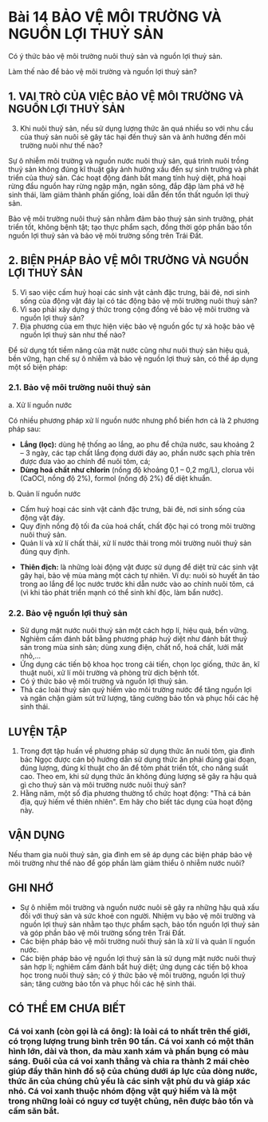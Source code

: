 # Bài 14 BẢO VỆ MÔI TRƯỜNG VÀ NGUỒN LỢI THUỶ SẢN

Có ý thức bảo vệ môi trường nuôi thuỷ sản và nguồn lợi thuỷ sản.

Làm thế nào để bảo vệ môi trường và nguồn lợi thuỷ sản?

## 1. VAI TRÒ CỦA VIỆC BẢO VỆ MÔI TRƯỜNG VÀ NGUỒN LỢI THUỶ SẢN

3. Khi nuôi thuỷ sản, nếu sử dụng lượng thức ăn quá nhiều so với nhu cầu của thuỷ sản nuôi sẽ gây tác hại đến thuỷ sản và ảnh hưởng đến môi trường nuôi như thế nào?

Sự ô nhiễm môi trường và nguồn nước nuôi thuỷ sản, quá trình nuôi trồng thuỷ sản không đúng kĩ thuật gây ảnh hưởng xấu đến sự sinh trưởng và phát triển của thuỷ sản. Các hoạt động đánh bắt mang tính huỷ diệt, phá hoại rừng đầu nguồn hay rừng ngập mặn, ngăn sông, đắp đập làm phá vỡ hệ sinh thái, làm giảm thành phần giống, loài dẫn đến tổn thất nguồn lợi thuỷ sản.

Bảo vệ môi trường nuôi thuỷ sản nhằm đảm bảo thuỷ sản sinh trưởng, phát triển tốt, không bệnh tật; tạo thực phẩm sạch, đồng thời góp phần bảo tồn nguồn lợi thuỷ sản và bảo vệ môi trường sống trên Trái Đất.

## 2. BIỆN PHÁP BẢO VỆ MÔI TRƯỜNG VÀ NGUỒN LỢI THUỶ SẢN

5. Vì sao việc cấm huỷ hoại các sinh vật cảnh đặc trưng, bãi đẻ, nơi sinh sống của động vật đáy lại có tác động bảo vệ môi trường nuôi thuỷ sản?
6. Vì sao phải xây dựng ý thức trong cộng đồng về bảo vệ môi trường và nguồn lợi thuỷ sản?
7. Địa phương của em thực hiện việc bảo vệ nguồn gốc tự xả hoặc bảo vệ nguồn lợi thuỷ sản như thế nào?

Để sử dụng tốt tiềm năng của mặt nước cũng như nuôi thuỷ sản hiệu quả, bền vững, hạn chế sự ô nhiễm và bảo vệ nguồn lợi thuỷ sản, có thể áp dụng một số biện pháp:

### 2.1. Bảo vệ môi trường nuôi thuỷ sản

a. Xử lí nguồn nước

Có nhiều phương pháp xử lí nguồn nước nhưng phổ biến hơn cả là 2 phương pháp sau:
- **Lắng (lọc):** dùng hệ thống ao lắng, ao phu để chứa nước, sau khoảng 2 – 3 ngày, các tạp chất lắng đọng dưới đáy ao, phần nước sạch phía trên được đưa vào ao chính để nuôi tôm, cá;
- **Dùng hoá chất như chlorin** (nồng độ khoảng 0,1 – 0,2 mg/L), clorua vôi (CaOCl, nồng độ 2%), formol (nồng độ 2%) để diệt khuẩn.

b. Quản lí nguồn nước

- Cấm huỷ hoại các sinh vật cảnh đặc trưng, bãi đẻ, nơi sinh sống của động vật đáy.
- Quy định nồng độ tối đa của hoá chất, chất độc hại có trong môi trường nuôi thuỷ sản.
- Quản lí và xử lí chất thải, xử lí nước thải trong môi trường nuôi thuỷ sản đúng quy định.

+ **Thiên địch:** là những loài động vật được sử dụng để diệt trừ các sinh vật gây hại, bảo vệ mùa màng một cách tự nhiên. Ví dụ: nuôi sò huyết ăn tảo trong ao lắng để lọc nước trước khi dẫn nước vào ao chính nuôi tôm, cá (vì khi tảo phát triển mạnh có thể sinh khí độc, làm bẩn nước).

### 2.2. Bảo vệ nguồn lợi thuỷ sản

- Sử dụng mật nước nuôi thuỷ sản một cách hợp lí, hiệu quả, bền vững. Nghiêm cấm đánh bắt bằng phương pháp huỷ diệt như đánh bắt thuỷ sản trong mùa sinh sản; dùng xung điện, chất nổ, hoá chất, lưới mắt nhỏ,...
- Ứng dụng các tiến bộ khoa học trong cải tiến, chọn lọc giống, thức ăn, kĩ thuật nuôi, xử lí môi trường và phòng trừ dịch bệnh tốt.
- Có ý thức bảo vệ môi trường và nguồn lợi thuỷ sản.
- Thả các loài thuỷ sản quý hiếm vào môi trường nước để tăng nguồn lợi và ngăn chặn giảm sút trữ lượng, tăng cường bảo tồn và phục hồi các hệ sinh thái.

## LUYỆN TẬP

1. Trong đợt tập huấn về phương pháp sử dụng thức ăn nuôi tôm, gia đình bác Ngọc được cán bộ hướng dẫn sử dụng thức ăn phải đúng giai đoạn, đúng lượng, đúng kĩ thuật cho ăn để tôm phát triển tốt, cho năng suất cao. Theo em, khi sử dụng thức ăn không đúng lượng sẽ gây ra hậu quả gì cho thuỷ sản và môi trường nước nuôi thuỷ sản?
2. Hằng năm, một số địa phương thường tổ chức hoạt động: "Thả cá bản địa, quý hiếm về thiên nhiên". Em hãy cho biết tác dụng của hoạt động này.

## VẬN DỤNG

Nếu tham gia nuôi thuỷ sản, gia đình em sẽ áp dụng các biện pháp bảo vệ môi trường như thế nào để góp phần làm giảm thiểu ô nhiễm nước nuôi?

## GHI NHỚ

- Sự ô nhiễm môi trường và nguồn nước nuôi sẽ gây ra những hậu quả xấu đối với thuỷ sản và sức khoẻ con người. Nhiệm vụ bảo vệ môi trường và nguồn lợi thuỷ sản nhằm tạo thực phẩm sạch, bảo tồn nguồn lợi thuỷ sản và góp phần bảo vệ môi trường sống trên Trái Đất.
- Các biện pháp bảo vệ môi trường nuôi thuỷ sản là xử lí và quản lí nguồn nước.
- Các biện pháp bảo vệ nguồn lợi thuỷ sản là sử dụng mật nước nuôi thuỷ sản hợp lí; nghiêm cấm đánh bắt huỷ diệt; ứng dụng các tiến bộ khoa học trong nuôi thuỷ sản; có ý thức bảo vệ môi trường, nguồn lợi thuỷ sản; tăng cường bảo tồn và phục hồi các hệ sinh thái.

## CÓ THỂ EM CHƯA BIẾT

### Cá voi xanh (còn gọi là cá ông): là loài cá to nhất trên thế giới, có trọng lượng trung bình trên 90 tấn. Cá voi xanh có một thân hình lớn, dài và thon, da màu xanh xám và phần bụng có màu sáng. Đuôi của cá voi xanh thẳng và chia ra thành 2 mái chèo giúp đẩy thân hình đồ sộ của chúng dưới áp lực của dòng nước, thức ăn của chúng chủ yếu là các sinh vật phù du và giáp xác nhỏ. Cá voi xanh thuộc nhóm động vật quý hiếm và là một trong những loài có nguy cơ tuyệt chủng, nên được bảo tồn và cấm săn bắt.

